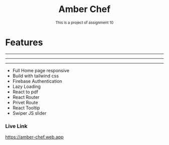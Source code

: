 <h1 align='center'>Amber Chef </h1>
<p align='center'><small>This is a project of assignment 10</small></p>

# Features  
---
***
---  

* Full Home page responsive 
* Build with tailwind css
* Firebase Authentication
* Lazy Loading 
* React to pdf 
* React Router 
* Privet Route 
* React Tooltip
* Swiper JS slider

### Live Link 
https://amber-chef.web.app